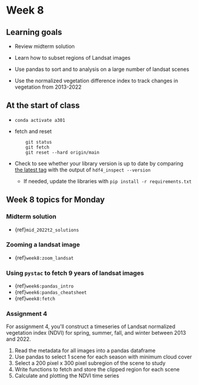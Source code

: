 # Week 8

## Learning goals

- Review midterm solution

- Learn how to subset regions of Landsat images

- Use pandas to sort and to analysis on a large number of landsat scenes

- Use the normalized vegetation difference index to track changes in vegetation from 2013-2022

## At the start of class

* `conda activate a301`

* fetch and reset

          git status
          git fetch
          git reset --hard origin/main
          

* Check to see whether your library version is up to date by comparing [the latest tag](https://github.com/phaustin/a301_students_eoas/tags) with the output of `hdf4_inspect --version`

  * If needed, update the libraries with `pip install -r requirements.txt`

## Week 8 topics for Monday

### Midterm solution

* {ref}`mid_2022t2_solutions`

### Zooming a landsat image

* {ref}`week8:zoom_landsat`

### Using `pystac` to fetch 9 years of landsat images

* {ref}`week6:pandas_intro`
* {ref}`week6:pandas_cheatsheet`
* {ref}`week8:fetch`

### Assignment 4

For assignment 4, you'll construct a timeseries of Landsat normalized vegetation index (NDVΙ) for
spring, summer, fall, and winter between 2013 and 2022. 

1) Read the metadata for all images into a pandas dataframe
2) Use pandas to select 1 scene for each season with minimum cloud cover
3) Select a 200 pixel x 300 pixel subregion of the scene to study
4) Write functions to fetch and store the clipped region for each scene
5) Calculate and plotting the NDVI time series

